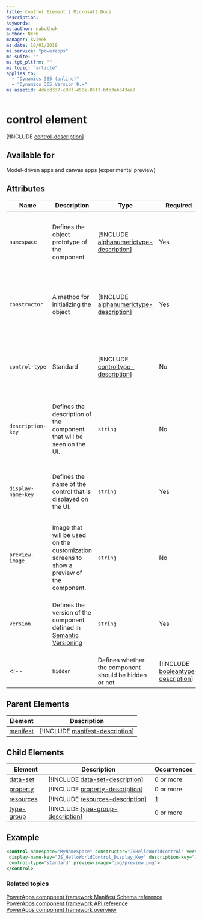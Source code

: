 ```yaml
---
title: Control Element | Microsoft Docs
description: 
keywords:
ms.author: nabuthuk
author: Nkrb
manager: kvivek
ms.date: 10/01/2019
ms.service: "powerapps"
ms.suite: ""
ms.tgt_pltfrm: ""
ms.topic: "article"
applies_to: 
  - "Dynamics 365 (online)"
  - "Dynamics 365 Version 9.x"
ms.assetid: 4dacd337-c9df-458e-86f3-bfb3ab543ea7
---
```


# control element

[!INCLUDE [control-description](includes/control-description.md)]

## Available for

Model-driven apps and canvas apps (experimental preview)

## Attributes

|Name|Description|Type|Required|Available for|
|--|--|--|--|--------|
|`namespace`|Defines the object prototype of the component|[!INCLUDE [alphanumerictype-description](includes/alphanumerictype-description.md)]|Yes|Model-driven apps and canvas apps (experimental preview) (experimental preview)|
|`constructor`|A method for initializing the object|[!INCLUDE [alphanumerictype-description](includes/alphanumerictype-description.md)]|Yes|Model-driven apps and canvas apps (experimental preview) (experimental preview)|
|`control-type`|Standard|[!INCLUDE [controltype-description](includes/controltype-description.md)]|No|Model-driven apps and canvas apps (experimental preview) (experimental preview)|
|`description-key`|Defines the description of the component that will be seen on the UI.|`string`|No|Model-driven apps and canvas apps (experimental preview) (experimental preview)|
|`display-name-key`|Defines the name of the control that is displayed on the UI.|`string`|Yes|Model-driven apps and canvas apps (experimental preview) (experimental preview)|
|`preview-image`|Image that will be used on the customization screens to show a preview of the component.|`string`|No|Model-driven apps|
|`version`|Defines the version of the component defined in [Semantic Versioning](https://semver.org)|`string`|Yes|Model-driven apps and canvas apps (experimental preview) (experimental preview)|
<!--|`hidden`|Defines whether the component should be hidden or not|[!INCLUDE [booleantype-description](includes/booleantype-description.md)]| No|Model-driven apps|-->

## Parent Elements

|Element|Description|
|--|--|
|[manifest](manifest.md)|[!INCLUDE [manifest-description](includes/manifest-description.md)]|

## Child Elements

|Element|Description|Occurrences|
|--|--|--|
|[data-set](data-set.md)|[!INCLUDE [data-set-description](includes/data-set-description.md)]|0 or more|
|[property](property.md)|[!INCLUDE [property-description](includes/property-description.md)]|0 or more|
|[resources](resources.md)|[!INCLUDE [resources-description](includes/resources-description.md)]|1|
|[type-group](type-group.md)|[!INCLUDE [type-group-description](includes/type-group-description.md)]|0 or more|

## Example

```xml
<control namespace="MyNameSpace" constructor="JSHelloWorldControl" version="1.0.0"
 display-name-key="JS_HelloWorldControl_Display_Key" description-key="JS_HelloWorldControl_Desc_Key"
 control-type="standard" preview-image="img/preview.png">
</control>
  ```

### Related topics

[PowerApps component framework Manifest Schema reference](index.md)<br/>
[PowerApps component framework API reference](../reference/index.md)<br/>
[PowerApps component framework overview](../overview.md)
